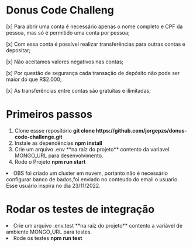 # Donus Code Challeng

[x] Para abrir uma conta é necessário apenas o nome completo e CPF da pessoa, mas só é permitido uma conta por pessoa;

[x] Com essa conta é possível realizar transferências para outras contas e depositar;

[x] Não aceitamos valores negativos nas contas;

[x] Por questão de segurança cada transação de depósito não pode ser maior do que R$2.000;

[x] As transferências entre contas são gratuitas e ilimitadas;

# Primeiros passos

<ol>
  <li>Clone essse repositório <strong>git clone https://github.com/jorgepzs/donus-code-challenge.git</strong></li>
  <li>Instale as dependências <strong>npm install</strong></li>
  <li>Crie um arquivo .env **na raíz do projeto** contento da variavel MONGO_URL para desenvolvimento. 
</strong></li>
  <li>Rode o Projeto <strong>npm run start</strong></li>
</ol>
<li>OBS foi criado um cluster em nuvem, portanto não é necessário configurar banco de bados,foi enviado no conteudo do email o usuario. Esse usuário inspira no dia 23/11/2022.</li>

# Rodar os testes de integração

  <li>Crie um arquivo .env.test **na raíz do projeto** contento a variável de ambiente MONGO_URL para testes.
</li>
  <li>Rode os testes <strong>npm run test</strong></li>
